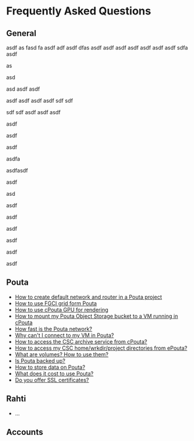 # Frequently Asked Questions

## General

asdf
as
fasd
fa
asdf
adf
asdf
dfas
asdf
asdf
asdf
asdf
asdf
asdf
asdf
sdfa
asdf


as

asd


asd
asdf
asdf


asdf
asdf
asdf
asdf
sdf
sdf


sdf
sdf
asdf
asdf
asdf

asdf

asdf

asdf

asdfa

asdfasdf

asdf

asd

asdf

asdf

asdf

asdf

asdf

asdf


## Pouta
   - [How to create default network and router in a Pouta project](faq/how-to-create-default-network-and-router-in-pouta.md)
   - [How to use FGCI grid form Pouta](faq/how-to-use-fgci-from-pouta.md)
   - [How to use cPouta GPU for rendering](faq/how-to-use-cpouta-gpu-for-rendering.md)
   - [How to mount my Pouta Object Storage bucket to a VM running in cPouta](faq/how-to-mount-os-bucket-for-cpouta.md)
   - [How fast is the Pouta network?](faq/how-fast-is-the-pouta-network.md)
   - [Why can't I connect to my VM in Pouta?](faq/why-cant-i-connect-to-my-vm-in-pouta.md)
   - [How to access the CSC archive service from cPouta?](faq/how-to-access-csc-archive-services-from-cpouta.md)
   - [How to access my CSC home/wrkdir/project directories from ePouta?](faq/how-to-access-home-wrkdir-projdir-from-epouta.md)
   - [What are volumes? How to use them?](faq/what-are-volumes-and-how-to-use.md)
   - [Is Pouta backed up?](faq/is-pouta-backed-up.md)
   - [How to store data on Pouta?](faq/how-to-store-data-in-pouta.md)
   - [What does it cost to use Pouta?](faq/what-does-it-cost-to-use-pouta.md)
   - [Do you offer SSL certificates?](faq/do-you-offer-ssl-certificates.md)

## Rahti
   - ...

## Accounts
